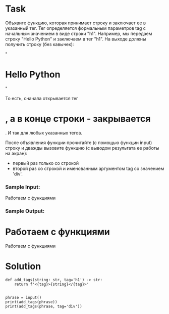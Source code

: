 # Task

Объявите функцию, которая принимает строку и заключает ее в указанный тег. Тег определяется формальным параметров tag с начальным значением в виде строки "h1". Например, мы передаем строку "Hello Python" и заключаем в тег "h1". На выходе должны получить строку (без кавычек):

"<h1>Hello Python</h1>"

То есть, сначала открывается тег <h1>, а в конце строки - закрывается </h1>. И так для любых указанных тегов.

После объявления функции прочитайте (с помощью функции input) строку и дважды вызовите функцию (с выводом результата ее работы на экран):

- первый раз только со строкой
- второй раз со строкой и именованным аргументом tag со значением 'div'.

### Sample Input:

Работаем с функциями

### Sample Output:

<h1>Работаем с функциями</h1>
<div>Работаем с функциями</div>

# Solution
```
def add_tags(string: str, tag='h1') -> str:
    return f'<{tag}>{string}</{tag}>'


phrase = input()
print(add_tags(phrase))
print(add_tags(phrase, tag='div'))
```